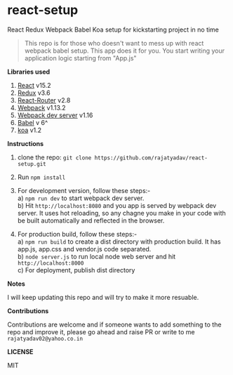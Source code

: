 # react-setup
React Redux Webpack Babel Koa setup for kickstarting project in no time

> This repo is for those who doesn't want to mess up with react webpack babel setup. This app does it for you. You start writing your application logic starting from "App.js"

**Libraries used**

1. [React](https://facebook.github.io/react/) v15.2
2. [Redux](http://redux.js.org/) v3.6
3. [React-Router](https://github.com/ReactTraining/react-router) v2.8
4. [Webpack](https://webpack.github.io/) v1.13.2
5. [Webpack dev server](https://github.com/webpack/webpack-dev-server) v1.16
6. [Babel](http://babeljs.io/) v 6^
7. [koa](http://koajs.com/) v1.2

**Instructions**

1. clone the repo: ```git clone https://github.com/rajatyadav/react-setup.git```

2. Run ```npm install```

3. For development version, follow these steps:-  
  a) ```npm run dev``` to start webpack dev server.  
  b) Hit ```http://localhost:8080``` and you app is served by webpack dev server. It uses hot reloading, so any chagne you make in your code with be built automatically and reflected in the browser.

4. For production build, follow these steps:-  
  a) ```npm run build``` to create a dist directory with production build. It has app.js, app.css and vendor.js code separated.  
  b) ```node server.js``` to run local node web server and hit ```http://localhost:8000```  
  c) For deployment, publish dist directory

**Notes**

I will keep updating this repo and will try to make it more resuable.

**Contributions**

Contributions are welcome and if someone wants to add something to the repo and improve it, please go ahead and raise PR or write to me ```rajatyadav02@yahoo.co.in```

**LICENSE**

MIT

